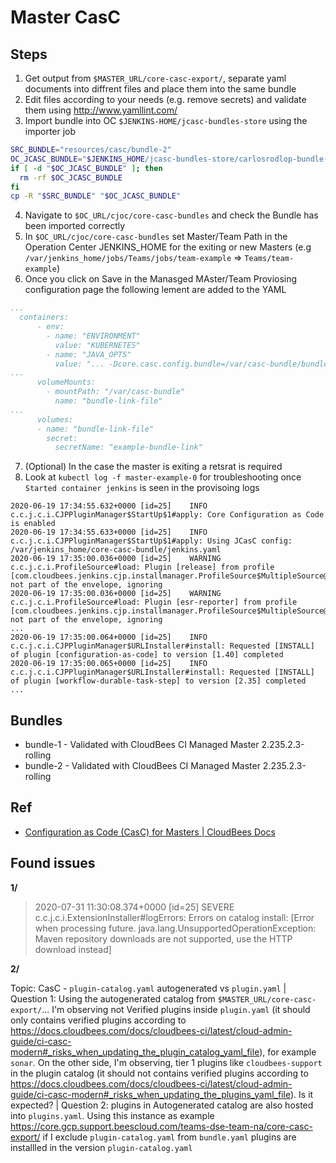 # Master CasC

## Steps

1. Get output from `$MASTER_URL/core-casc-export/`, separate yaml documents into diffrent files and place them into the same bundle
2. Edit files according to your needs (e.g. remove secrets) and validate them using http://www.yamllint.com/
3. Import bundle into OC `$JENKINS-HOME/jcasc-bundles-store` using the importer job  

```sh
SRC_BUNDLE="resources/casc/bundle-2"
OC_JCASC_BUNDLE="$JENKINS_HOME/jcasc-bundles-store/carlosrodlop-bundle-2"
if [ -d "$OC_JCASC_BUNDLE" ]; then
  rm -rf $OC_JCASC_BUNDLE
fi
cp -R "$SRC_BUNDLE" "$OC_JCASC_BUNDLE"
```

4. Navigate to `$OC_URL/cjoc/core-casc-bundles` and check the Bundle has been imported correctly
5. In `$OC_URL/cjoc/core-casc-bundles` set Master/Team Path in the Operation Center JENKINS_HOME for the exiting or new Masters (e.g `/var/jenkins_home/jobs/Teams/jobs/team-example` => `Teams/team-example`)
6. Once you click on Save in the Manasged MAster/Team Proviosing configuration page the following lement are added to the YAML

```yaml
...
  containers:
      - env:
        - name: "ENVIRONMENT"
          value: "KUBERNETES"
        - name: "JAVA_OPTS"
          value: "... -Dcore.casc.config.bundle=/var/casc-bundle/bundle-link.yaml ..."
...
      volumeMounts:
        - mountPath: "/var/casc-bundle"
          name: "bundle-link-file"
...
      volumes:
      - name: "bundle-link-file"
        secret:
          secretName: "example-bundle-link"
```

7. (Optional) In the case the master is exiting a retsrat is required
8. Look at `kubectl log -f master-example-0` for troubleshooting once `Started container jenkins` is seen in the provisoing logs

```log
2020-06-19 17:34:55.632+0000 [id=25]	INFO	c.c.j.c.i.CJPPluginManager$StartUp$1#apply: Core Configuration as Code is enabled
2020-06-19 17:34:55.633+0000 [id=25]	INFO	c.c.j.c.i.CJPPluginManager$StartUp$1#apply: Using JCasC config: /var/jenkins_home/core-casc-bundle/jenkins.yaml
2020-06-19 17:35:00.036+0000 [id=25]	WARNING	c.c.j.c.i.ProfileSource#load: Plugin [release] from profile [com.cloudbees.jenkins.cjp.installmanager.ProfileSource$MultipleSource@80b40c6] not part of the envelope, ignoring
2020-06-19 17:35:00.036+0000 [id=25]	WARNING	c.c.j.c.i.ProfileSource#load: Plugin [esr-reporter] from profile [com.cloudbees.jenkins.cjp.installmanager.ProfileSource$MultipleSource@80b40c6] not part of the envelope, ignoring
...
2020-06-19 17:35:00.064+0000 [id=25]	INFO	c.c.j.c.i.CJPPluginManager$URLInstaller#install: Requested [INSTALL] of plugin [configuration-as-code] to version [1.40] completed
2020-06-19 17:35:00.065+0000 [id=25]	INFO	c.c.j.c.i.CJPPluginManager$URLInstaller#install: Requested [INSTALL] of plugin [workflow-durable-task-step] to version [2.35] completed
...
```

## Bundles

* bundle-1 - Validated with CloudBees CI Managed Master 2.235.2.3-rolling
* bundle-2 - Validated with CloudBees CI Managed Master 2.235.2.3-rolling

## Ref

* [Configuration as Code (CasC) for Masters | CloudBees Docs](https://docs.cloudbees.com/docs/cloudbees-core/latest/cloud-admin-guide/core-casc-modern)

## Found issues

**1/**

> 2020-07-31 11:30:08.374+0000 [id=25]	SEVERE	c.c.j.c.i.ExtensionInstaller#logErrors: Errors on catalog install: [Error when processing future. java.lang.UnsupportedOperationException: Maven repository downloads are not supported, use the HTTP download instead]

**2/**

Topic: CasC - `plugin-catalog.yaml` autogenerated vs `plugin.yaml` | Question 1: Using the autogenerated catalog from `$MASTER_URL/core-casc-export/`... I'm observing not Verified plugins inside `plugin.yaml` (it should only contains verified plugins according to  https://docs.cloudbees.com/docs/cloudbees-ci/latest/cloud-admin-guide/ci-casc-modern#_risks_when_updating_the_plugin_catalog_yaml_file), for example `sonar`. On the other side, I'm observing, tier 1 plugins like `cloudbees-support` in the plugin catalog (it should not contains verified plugins according to https://docs.cloudbees.com/docs/cloudbees-ci/latest/cloud-admin-guide/ci-casc-modern#_risks_when_updating_the_plugins_yaml_file). Is it expected? | Question 2: plugins in Autogenerated catalog are also hosted into `plugins.yaml`. Using this instance as example https://core.gcp.support.beescloud.com/teams-dse-team-na/core-casc-export/ if I exclude `plugin-catalog.yaml` from `bundle.yaml` plugins are installled in the version `plugin-catalog.yaml`